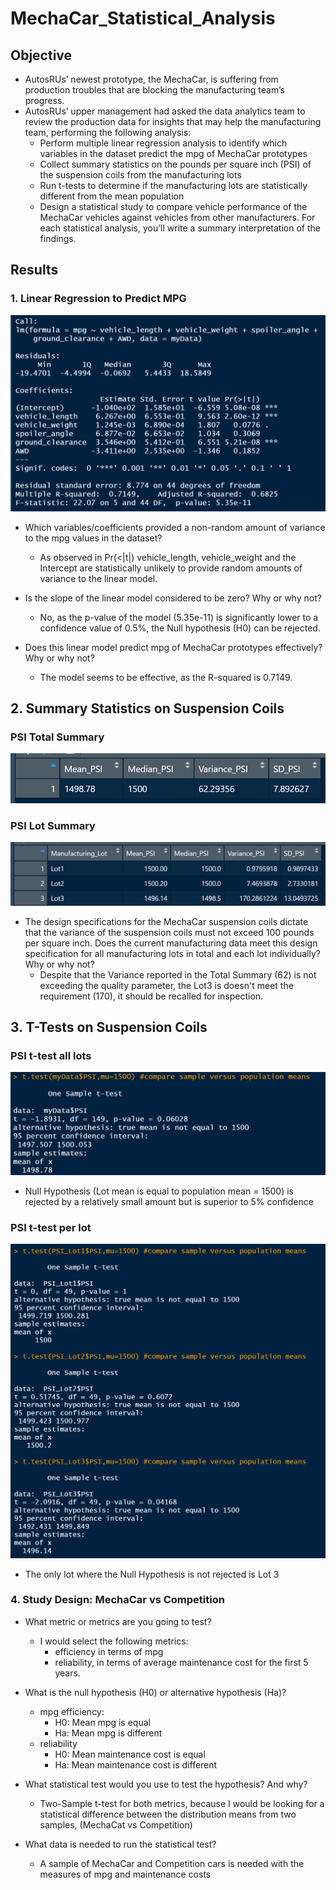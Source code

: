 # MechaCar_Statistical_Analysis

## Objective

- AutosRUs’ newest prototype, the MechaCar, is suffering from production troubles that are blocking the manufacturing team’s progress.
- AutosRUs’ upper management had asked the data analytics team to review the production data for insights that may help the manufacturing team, performing the following analysis:
  - Perform multiple linear regression analysis to identify which variables in the dataset predict the mpg of MechaCar prototypes
  - Collect summary statistics on the pounds per square inch (PSI) of the suspension coils from the manufacturing lots
  - Run t-tests to determine if the manufacturing lots are statistically different from the mean population
  - Design a statistical study to compare vehicle performance of the MechaCar vehicles against vehicles from other manufacturers. For each statistical analysis, you’ll write a summary interpretation of the findings.

## Results

### 1. Linear Regression to Predict MPG

![Linear regression MPG](./Resources/images/linear_regression_MPG.png)

- Which variables/coefficients provided a non-random amount of variance to the mpg values in the dataset?
  - As observed in Pr(<|t|) vehicle_length, vehicle_weight and the Intercept are statistically unlikely to provide random amounts of variance to the linear model.

- Is the slope of the linear model considered to be zero? Why or why not?
  - No, as the p-value of the model (5.35e-11) is significantly lower to a confidence value of 0.5%, the Null hypothesis (H0) can be rejected.

- Does this linear model predict mpg of MechaCar prototypes effectively? Why or why not?
  - The model seems to be effective, as the R-squared is 0.7149.

## 2. Summary Statistics on Suspension Coils

### PSI Total Summary

![Total Summary PSI](./Resources/images/total_summary_PSI.png)

### PSI Lot Summary

![Lot Summary PSI](./Resources/images/lot_summary_PSI.png)

- The design specifications for the MechaCar suspension coils dictate that the variance of the suspension coils must not exceed 100 pounds per square inch. Does the current manufacturing data meet this design specification for all manufacturing lots in total and each lot individually? Why or why not?
  - Despite that the Variance reported in the Total Summary (62) is not exceeding the quality parameter, the Lot3 is doesn't meet the requirement (170), it should be recalled for inspection.

## 3. T-Tests on Suspension Coils

### PSI t-test all lots

![Total Summary PSI](./Resources/images/t-test_all_lots.png)

- Null Hypothesis (Lot mean is equal to population mean = 1500) is rejected by a relatively small amount but is superior to 5% confidence

### PSI t-test per lot

![Lot Summary PSI](./Resources/images/t-test_per_lot.png)

- The only lot where the Null Hypothesis is not rejected is Lot 3

### 4. Study Design: MechaCar vs Competition

- What metric or metrics are you going to test?
  - I would select the following metrics:
    - efficiency in terms of mpg
    - reliability, in terms of average maintenance cost for the first 5 years.

- What is the null hypothesis (H0) or alternative hypothesis (Ha)?
  - mpg efficiency:
    - H0: Mean mpg is equal
    - Ha: Mean mpg is different
  - reliability
    - H0: Mean maintenance cost is equal
    - Ha: Mean maintenance cost is different

- What statistical test would you use to test the hypothesis? And why?
  - Two-Sample t-test for both metrics, because I would be looking for a statistical difference between the distribution means from two samples, (MechaCat vs Competition)

- What data is needed to run the statistical test?
  - A sample of MechaCar and Competition cars is needed with the measures of mpg and maintenance costs
